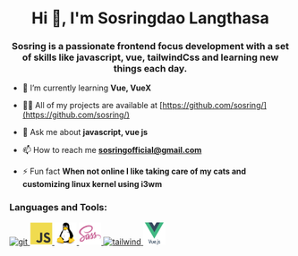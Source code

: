 <h1 align="center">Hi 👋, I'm Sosringdao Langthasa</h1>
<h3 align="center">Sosring is a passionate frontend focus development with a set of skills like javascript, vue, tailwindCss and learning new things each day.</h3>

- 🌱 I’m currently learning **Vue, VueX**

- 👨‍💻 All of my projects are available at [https://github.com/sosring/](https://github.com/sosring/)

- 💬 Ask me about **javascript, vue js**

- 📫 How to reach me **sosringofficial@gmail.com**

- ⚡ Fun fact **When not online I like taking care of my cats and customizing linux kernel using i3wm**
 
<h3 align="left">Languages and Tools:</h3>
<p align="left"> <a href="https://git-scm.com/" target="_blank" rel="noreferrer"> <img src="https://www.vectorlogo.zone/logos/git-scm/git-scm-icon.svg" alt="git" width="40" height="40"/> </a> <a href="https://developer.mozilla.org/en-US/docs/Web/JavaScript" target="_blank" rel="noreferrer"> <img src="https://raw.githubusercontent.com/devicons/devicon/master/icons/javascript/javascript-original.svg" alt="javascript" width="40" height="40"/> </a> <a href="https://www.linux.org/" target="_blank" rel="noreferrer"> <img src="https://raw.githubusercontent.com/devicons/devicon/master/icons/linux/linux-original.svg" alt="linux" width="40" height="40"/> </a> <a href="https://sass-lang.com" target="_blank" rel="noreferrer"> <img src="https://raw.githubusercontent.com/devicons/devicon/master/icons/sass/sass-original.svg" alt="sass" width="40" height="40"/> </a> <a href="https://tailwindcss.com/" target="_blank" rel="noreferrer"> <img src="https://www.vectorlogo.zone/logos/tailwindcss/tailwindcss-icon.svg" alt="tailwind" width="40" height="40"/> </a> <a href="https://vuejs.org/" target="_blank" rel="noreferrer"> <img src="https://raw.githubusercontent.com/devicons/devicon/master/icons/vuejs/vuejs-original-wordmark.svg" alt="vuejs" width="40" height="40"/> </a> </p>
